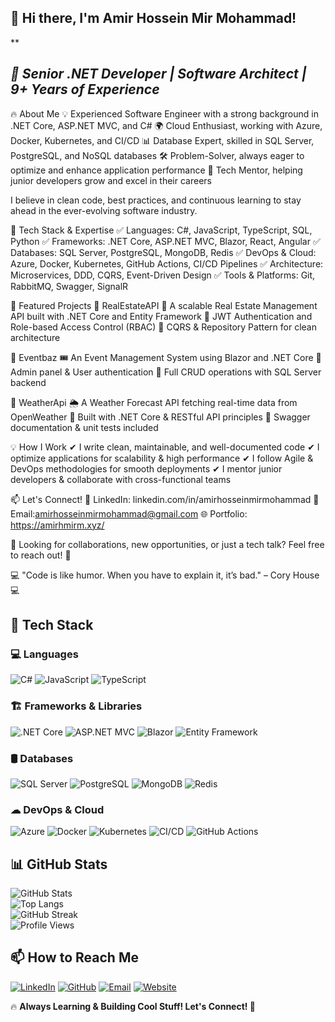 ## 👋 Hi there, I'm Amir Hossein Mir Mohammad!

**

## ***🚀 Senior .NET Developer | Software Architect | 9+ Years of Experience***

🔥 About Me
💡 Experienced Software Engineer with a strong background in .NET Core, ASP.NET MVC, and C#
🌍 Cloud Enthusiast, working with Azure, Docker, Kubernetes, and CI/CD
📊 Database Expert, skilled in SQL Server, PostgreSQL, and NoSQL databases
🛠 Problem-Solver, always eager to optimize and enhance application performance
🎯 Tech Mentor, helping junior developers grow and excel in their careers

I believe in clean code, best practices, and continuous learning to stay ahead in the ever-evolving software industry.

🚀 Tech Stack & Expertise
✅ Languages: C#, JavaScript, TypeScript, SQL, Python
✅ Frameworks: .NET Core, ASP.NET MVC, Blazor, React, Angular
✅ Databases: SQL Server, PostgreSQL, MongoDB, Redis
✅ DevOps & Cloud: Azure, Docker, Kubernetes, GitHub Actions, CI/CD Pipelines
✅ Architecture: Microservices, DDD, CQRS, Event-Driven Design
✅ Tools & Platforms: Git, RabbitMQ, Swagger, SignalR

📌 Featured Projects
🔹 RealEstateAPI
🏡 A scalable Real Estate Management API built with .NET Core and Entity Framework
🔹 JWT Authentication and Role-based Access Control (RBAC)
🔹 CQRS & Repository Pattern for clean architecture

🔹 Eventbaz
🎟 An Event Management System using Blazor and .NET Core
🔹 Admin panel & User authentication
🔹 Full CRUD operations with SQL Server backend

🔹 WeatherApi
🌦 A Weather Forecast API fetching real-time data from OpenWeather
🔹 Built with .NET Core & RESTful API principles
🔹 Swagger documentation & unit tests included

💡 How I Work
✔ I write clean, maintainable, and well-documented code
✔ I optimize applications for scalability & high performance
✔ I follow Agile & DevOps methodologies for smooth deployments
✔ I mentor junior developers & collaborate with cross-functional teams

📫 Let's Connect!
🔗 LinkedIn: linkedin.com/in/amirhosseinmirmohammad
📧 Email:amirhosseinmirmohammad@gmail.com
🌐 Portfolio: https://amirhmirm.xyz/

🚀 Looking for collaborations, new opportunities, or just a tech talk? Feel free to reach out! 🚀

💻 "Code is like humor. When you have to explain it, it’s bad." – Cory House 💻

## 🚀 **Tech Stack**
### 💻 **Languages**
![C#](https://img.shields.io/badge/-C%23-239120?style=for-the-badge&logo=c-sharp&logoColor=white)
![JavaScript](https://img.shields.io/badge/-JavaScript-F7DF1E?style=for-the-badge&logo=javascript&logoColor=black)
![TypeScript](https://img.shields.io/badge/-TypeScript-3178C6?style=for-the-badge&logo=typescript&logoColor=white)

### 🏗 **Frameworks & Libraries**
![.NET Core](https://img.shields.io/badge/-.NET_Core-512BD4?style=for-the-badge&logo=dotnet&logoColor=white)
![ASP.NET MVC](https://img.shields.io/badge/-ASP.NET_MVC-5C2D91?style=for-the-badge&logo=dotnet&logoColor=white)
![Blazor](https://img.shields.io/badge/-Blazor-512BD4?style=for-the-badge&logo=blazor&logoColor=white)
![Entity Framework](https://img.shields.io/badge/-Entity_Framework-512BD4?style=for-the-badge&logo=dotnet&logoColor=white)

### 🛢 **Databases**
![SQL Server](https://img.shields.io/badge/-SQL_Server-CC2927?style=for-the-badge&logo=microsoft-sql-server&logoColor=white)
![PostgreSQL](https://img.shields.io/badge/-PostgreSQL-336791?style=for-the-badge&logo=postgresql&logoColor=white)
![MongoDB](https://img.shields.io/badge/-MongoDB-47A248?style=for-the-badge&logo=mongodb&logoColor=white)
![Redis](https://img.shields.io/badge/-Redis-DC382D?style=for-the-badge&logo=redis&logoColor=white)

### ☁ **DevOps & Cloud**
![Azure](https://img.shields.io/badge/-Azure-0078D4?style=for-the-badge&logo=microsoft-azure&logoColor=white)
![Docker](https://img.shields.io/badge/-Docker-2496ED?style=for-the-badge&logo=docker&logoColor=white)
![Kubernetes](https://img.shields.io/badge/-Kubernetes-326CE5?style=for-the-badge&logo=kubernetes&logoColor=white)
![CI/CD](https://img.shields.io/badge/-CI/CD-EC4D37?style=for-the-badge&logo=github-actions&logoColor=white)
![GitHub Actions](https://img.shields.io/badge/-GitHub_Actions-2088FF?style=for-the-badge&logo=github-actions&logoColor=white)

## 📊 **GitHub Stats**
![GitHub Stats](https://github-readme-stats.vercel.app/api?username=amirhosseinmirmohammad&show_icons=true&theme=radical)  
![Top Langs](https://github-readme-stats.vercel.app/api/top-langs/?username=amirhosseinmirmohammad&layout=compact&theme=radical)  
![GitHub Streak](https://github-readme-streak-stats.herokuapp.com/?user=amirhosseinmirmohammad&theme=radical)  
![Profile Views](https://komarev.com/ghpvc/?username=amirhosseinmirmohammad&color=brightgreen)

## 📫 How to Reach Me

[![LinkedIn](https://img.shields.io/badge/-LinkedIn-0A66C2?style=flat&logo=Linkedin&logoColor=white)](https://www.linkedin.com/in/amirhosseinmirmohammad)
[![GitHub](https://img.shields.io/badge/-GitHub-181717?style=flat&logo=github&logoColor=white)](https://github.com/amirhosseinmirmohammad)
[![Email](https://img.shields.io/badge/-Email-D14836?style=flat&logo=Gmail&logoColor=white)](mailto:amirhosseinmirmohammad@gmail.com)
[![Website](https://img.shields.io/badge/-Portfolio-4285F4?style=flat&logo=Google-Chrome&logoColor=white)](https://amirhmirm.xyz)

🔥 **Always Learning & Building Cool Stuff! Let's Connect! 🚀**

